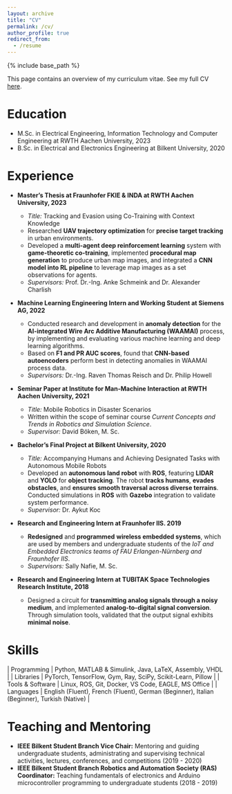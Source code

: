 ```yaml
---
layout: archive
title: "CV"
permalink: /cv/
author_profile: true
redirect_from:
  - /resume
---
```


{% include base_path %}

This page contains an overview of my curriculum vitae. See my full CV [here](/files/Oguz_Altan_Resume.pdf).

Education
======
* M.Sc. in Electrical Engineering, Information Technology and Computer Engineering at RWTH Aachen University, 2023
* B.Sc. in Electrical and Electronics Engineering at Bilkent University, 2020

Experience
======

* **Master’s Thesis at Fraunhofer FKIE & INDA at RWTH Aachen University, 2023**
  * *Title:* Tracking and Evasion using Co-Training with Context Knowledge
  * Researched **UAV trajectory optimization** for **precise target tracking** in urban environments. 
  * Developed a **multi-agent deep reinforcement learning** system with **game-theoretic co-training**, implemented **procedural map generation** to produce urban map images, and integrated a **CNN model into RL pipeline** to leverage map images as a set observations for agents. 
  <!-- * Demonstrated improved agent contextual awareness in urban environments, enabling effective tracking and evasion behaviors. -->
  * *Supervisors:* Prof. Dr.-Ing. Anke Schmeink and Dr. Alexander Charlish

* **Machine Learning Engineering Intern and Working Student at Siemens AG, 2022**
  * Conducted research and development in **anomaly detection** for the **AI-integrated Wire Arc Additive Manufacturing (WAAMAI)** process, by implementing and evaluating various machine learning and deep learning algorithms.
  * Based on **F1 and PR AUC scores**, found that **CNN-based autoencoders** perform best in detecting anomalies in WAAMAI process data.
  * *Supervisors:* Dr.-Ing. Raven Thomas Reisch and Dr. Philip Howell

* **Seminar Paper at Institute for Man-Machine Interaction at RWTH Aachen University, 2021**
  * *Title:* Mobile Robotics in Disaster Scenarios
  * Written within the scope of seminar course *Current Concepts and Trends in Robotics and Simulation Science*.
  * *Supervisor:* David Böken, M. Sc.

* **Bachelor’s Final Project at Bilkent University, 2020**
  * *Title:* Accompanying Humans and Achieving Designated Tasks with Autonomous Mobile Robots
  * Developed an **autonomous land robot** with **ROS**, featuring **LIDAR** and **YOLO** for **object tracking**. The robot **tracks humans**, **evades obstacles**, and **ensures smooth traversal across diverse terrains**. Conducted simulations in **ROS** with **Gazebo** integration to validate system performance.
  * *Supervisor:* Dr. Aykut Koc

* **Research and Engineering Intern at Fraunhofer IIS. 2019**
  * **Redesigned** and **programmed** **wireless embedded systems**, which are used by members and undergraduate students of the *IoT and Embedded Electronics teams of FAU Erlangen-Nürnberg and Fraunhofer IIS*.
  * *Supervisors:* Sally Nafie, M. Sc.

* **Research and Engineering Intern at TUBITAK Space Technologies Research Institute, 2018**
  * Designed a circuit for **transmitting analog signals through a noisy medium**, and implemented **analog-to-digital signal conversion**. Through simulation tools, validated that the output signal exhibits **minimal noise**.
  <!-- * Supervisors: Professor Hub -->

Skills
======
<!-- * Skill 1
* Skill 2
  * Sub-skill 2.1
  * Sub-skill 2.2
  * Sub-skill 2.3
* Skill 3 -->

<!-- | Category           | Skills                                                                                                  |
|--------------------|---------------------------------------------------------------------------------------------------------|
| Programming        | Python, MATLAB & Simulink, Java, LaTeX, Assembly, VHDL                                                  |
| Libraries          | PyTorch, TensorFlow, Gym, Ray, SciPy, Scikit-Learn, Pillow                                              |
| Tools & Software   | Linux, ROS, Git, Docker, VS Code, EAGLE, MS Office                                                      |
| Languages          | English (Fluent), French (Fluent), German (Beginner), Italian (Beginner), Turkish (Native)              | -->

| Programming        | Python, MATLAB & Simulink, Java, LaTeX, Assembly, VHDL                                                  |
| Libraries          | PyTorch, TensorFlow, Gym, Ray, SciPy, Scikit-Learn, Pillow                                              |
| Tools & Software   | Linux, ROS, Git, Docker, VS Code, EAGLE, MS Office                                                      |
| Languages          | English (Fluent), French (Fluent), German (Beginner), Italian (Beginner), Turkish (Native)              |


<!-- Publications
======
  <ul>{% for post in site.publications reversed %}
    {% include archive-single-cv.html %}
  {% endfor %}</ul> -->
  
<!-- Talks
======
  <ul>{% for post in site.talks reversed %}
    {% include archive-single-talk-cv.html  %}
  {% endfor %}</ul> -->
  
<!-- Teaching
======
  <ul>{% for post in site.teaching reversed %}
    {% include archive-single-cv.html %}
  {% endfor %}</ul> -->
  
Teaching and Mentoring 
======
* **IEEE Bilkent Student Branch Vice Chair:** Mentoring and guiding undergraduate students, administrating and
supervising technical activities, lectures, conferences, and competitions (2019 - 2020)
* **IEEE Bilkent Student Branch Robotics and Automation Society (RAS) Coordinator:** Teaching
fundamentals of electronics and Arduino microcontroller programming to undergraduate students (2018 - 2019)
